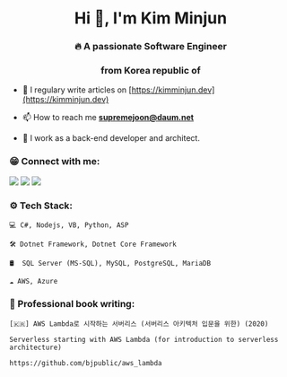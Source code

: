 
<h1 align="center">Hi 👋, I'm Kim Minjun</h1>
<h3 align="center">🔥 A passionate Software Engineer</h3>
<h3 align="center">from Korea republic of</h3>

- 📝 I regulary write articles on [https://kimminjun.dev](https://kimminjun.dev)

- 📫 How to reach me **supremejoon@daum.net**

- 💼 I work as a back-end developer and architect.


<h3 align="left">😁 Connect with me:</h3>

[<img src="https://img.shields.io/badge/linkedin-%230077B5.svg?&style=for-the-badge&logo=linkedin&logoColor=white" />](https://www.linkedin.com/in/KimMinJunDev) 
[<img src = "https://img.shields.io/badge/instagram-%23E4405F.svg?&style=for-the-badge&logo=instagram&logoColor=white">](https://www.instagram.com/supremejoon_/)
[<img src = "https://img.shields.io/badge/facebook-%231877F2.svg?&style=for-the-badge&logo=facebook&logoColor=white">](https://www.facebook.com/supremejoon)

<h3 align="left">⚙️ Tech Stack:</h3>


    💻 C#, Nodejs, VB, Python, ASP

    🛠️ Dotnet Framework, Dotnet Core Framework

    🛢️  SQL Server (MS-SQL), MySQL, PostgreSQL, MariaDB
    
    ☁️ AWS, Azure
    
    
<h3 align="left">📖 Professional book writing:</h3>

    [🇰🇷] AWS Lambda로 시작하는 서버리스 (서버리스 아키텍처 입문을 위한) (2020)

    Serverless starting with AWS Lambda (for introduction to serverless architecture)
    
    https://github.com/bjpublic/aws_lambda

